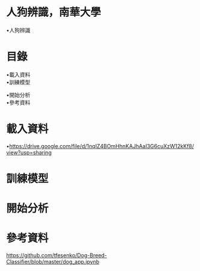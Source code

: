 # 人狗辨識，南華大學
•人狗辨識  
# 目錄
•載入資料   
•訓練模型 

•開始分析  
•參考資料 
# 載入資料   
•https://drive.google.com/file/d/1nqIZ4BOmHhnKAJhAaI3G6cuXzW12kKf8/view?usp=sharing  
# 訓練模型
# 開始分析
# 參考資料  
https://github.com/tfesenko/Dog-Breed-Classifier/blob/master/dog_app.ipynb
